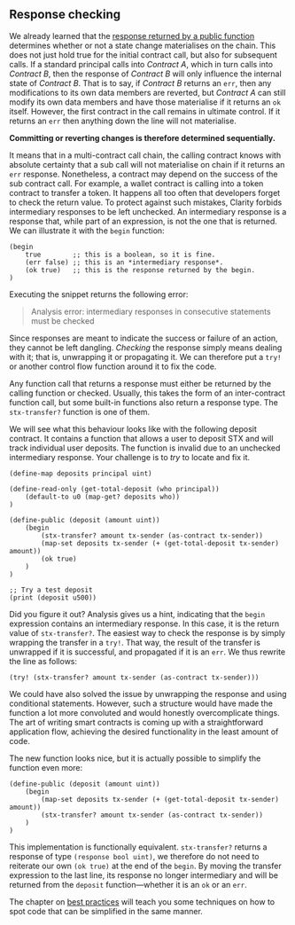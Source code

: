## Response checking

We already learned that the
[response returned by a public function](ch05-01-public-functions.md) determines
whether or not a state change materialises on the chain. This does not just hold
true for the initial contract call, but also for subsequent calls. If a standard
principal calls into _Contract A_, which in turn calls into _Contract B_, then
the response of _Contract B_ will only influence the internal state of _Contract
B_. That is to say, if _Contract B_ returns an `err`, then any modifications to
its own data members are reverted, but _Contract A_ can still modify its own
data members and have those materialise if it returns an `ok` itself. However,
the first contract in the call remains in ultimate control. If it returns an
`err` then anything down the line will not materialise.

**Committing or reverting changes is therefore determined sequentially.**

It means that in a multi-contract call chain, the calling contract knows with
absolute certainty that a sub call will not materialise on chain if it returns
an `err` response. Nonetheless, a contract may depend on the success of the sub
contract call. For example, a wallet contract is calling into a token contract
to transfer a token. It happens all too often that developers forget to check
the return value. To protect against such mistakes, Clarity forbids intermediary
responses to be left unchecked. An intermediary response is a response that,
while part of an expression, is not the one that is returned. We can illustrate
it with the `begin` function:

```Clarity
(begin
	true        ;; this is a boolean, so it is fine.
	(err false) ;; this is an *intermediary response*.
	(ok true)   ;; this is the response returned by the begin.
)
```

Executing the snippet returns the following error:

> Analysis error: intermediary responses in consecutive statements must be
> checked

Since responses are meant to indicate the success or failure of an action, they
cannot be left dangling. _Checking_ the response simply means dealing with it;
that is, unwrapping it or propagating it. We can therefore put a `try!` or
another control flow function around it to fix the code.

Any function call that returns a response must either be returned by the calling
function or checked. Usually, this takes the form of an inter-contract function
call, but some built-in functions also return a response type. The
`stx-transfer?` function is one of them.

We will see what this behaviour looks like with the following deposit contract.
It contains a function that allows a user to deposit STX and will track
individual user deposits. The function is invalid due to an unchecked
intermediary response. Your challenge is to _try_ to locate and fix it.

```Clarity,{"setup":["::mint_stx ST000000000000000000002AMW42H 10000000"]}
(define-map deposits principal uint)

(define-read-only (get-total-deposit (who principal))
	(default-to u0 (map-get? deposits who))
)

(define-public (deposit (amount uint))
	(begin
		(stx-transfer? amount tx-sender (as-contract tx-sender))
		(map-set deposits tx-sender (+ (get-total-deposit tx-sender) amount))
		(ok true)
	)
)

;; Try a test deposit
(print (deposit u500))
```

Did you figure it out? Analysis gives us a hint, indicating that the `begin`
expression contains an intermediary response. In this case, it is the return
value of `stx-transfer?`. The easiest way to check the response is by simply
wrapping the transfer in a `try!`. That way, the result of the transfer is
unwrapped if it is successful, and propagated if it is an `err`. We thus rewrite
the line as follows:

```Clarity,{"nonplayable":true}
(try! (stx-transfer? amount tx-sender (as-contract tx-sender)))
```

We could have also solved the issue by unwrapping the response and using
conditional statements. However, such a structure would have made the function a
lot more convoluted and would honestly overcomplicate things. The art of writing
smart contracts is coming up with a straightforward application flow, achieving
the desired functionality in the least amount of code.

The new function looks nice, but it is actually possible to simplify the
function even more:

```Clarity,{"nonplayable":true}
(define-public (deposit (amount uint))
	(begin
		(map-set deposits tx-sender (+ (get-total-deposit tx-sender) amount))
		(stx-transfer? amount tx-sender (as-contract tx-sender))
	)
)
```

This implementation is functionally equivalent. `stx-transfer?` returns a
response of type `(response bool uint)`, we therefore do not need to reiterate
our own `(ok true)` at the end of the `begin`. By moving the transfer expression
to the last line, its response no longer intermediary and will be returned from
the `deposit` function—whether it is an `ok` or an `err`.

The chapter on [best practices](ch14-00-best-practices.md) will teach you some
techniques on how to spot code that can be simplified in the same manner.

